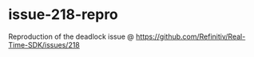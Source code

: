 # issue-218-repro
Reproduction of the deadlock issue @ https://github.com/Refinitiv/Real-Time-SDK/issues/218
